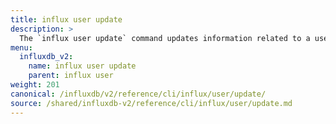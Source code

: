 ```yaml
---
title: influx user update
description: >
  The `influx user update` command updates information related to a user such as their user name.
menu:
  influxdb_v2:
    name: influx user update
    parent: influx user
weight: 201
canonical: /influxdb/v2/reference/cli/influx/user/update/
source: /shared/influxdb-v2/reference/cli/influx/user/update.md
---
```


<!-- The content for this file is located at
// SOURCE content/shared/influxdb-v2/reference/cli/influx/user/update.md -->
